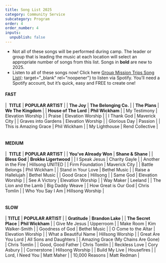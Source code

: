 ```yaml
---
title: Song List 2025
category: Community Service
subcategory: Program
order: 4
order_number: 4
inputs:
  unpublish: false
---
```

* Not all of these songs will be performed during camp. The leader or group that is leading the music at each location will select an appropriate number of songs from this list. Songs in **bold** are new to 2025.
* Listen to all of these songs now! Click here [Group Mission Trips Song List](https://open.spotify.com/playlist/4gqWixdOxrcVri8n3Rk11F?si=-HBkjvh9Sbqb45pWD4s4FA){: target="_blank" rel="noopener"} to listen via Spotify. You’ll need a Spotify account, but it’s quick, easy and FREE to create one!

#### **FAST**

| &nbsp;**TITLE** | **POPULAR ARTIST** |
| **The Joy** | **The Belonging Co.** |
| **The Plans** | **We The Kingdom** |
| **House of The Lord** | **Phil Wickham** |
| My Testimony | Elevation Worship |
| Praise | Elevation Worship |
| I Thank God | Maverick City |
| Graves into Gardens | Elevation Worship |
| Glorious Day | Passion |
| This is Amazing Grace | Phil Wickham |
| My Lighthouse | Rend Collective |

#### <br>MEDIUM

| &nbsp;**TITLE** | **POPULAR ARTIST** |
| **You’ve Already Won** | **Shane & Shane** |
| **Bless God** | **Brokke Ligertwood** |
| I Speak Jesus | Charity Gayle |
| Another in the Fire | Hillsong UNITED |
| Firm Foundation | Maverick City |
| Battle Belongs | Phil Wickham |
| Stand in Your Love | Bethel Music |
| Raise a Hallelujah | Bethel Music |
| Good Grace | Hillsong |
| Same God | Elevation Worship |
| See A Victory | Elevation Worship |
| Way Maker | Leeland |
| The Lion and the Lamb | Big Daddy Weave |
| How Great is Our God | Chris Tomlin |
| Who You Say I Am | Hillsong Worship |

#### <br>SLOW

| **TITLE** | **POPULAR ARTIST** |
| **Gratitude** | **Brandon Lake** |
| **The Secret Place** | **Phil Wickham** |
| Give Me Jesus | Upperroom |
| Make Room | Kim Walker-Smith |
| Goodness of God | Bethel Music |
| O Come to the Altar | Elevation Worship |
| What a Beautiful Name | Hillsong Worship |
| Great Are You Lord | All Sons and Daughters |
| Amazing Grace (My Chains Are Gone) | Chris Tomlin |
| Good, Good Father | Chris Tomlin |
| Reckless Love | Cory Asbury |
| Cornerstone | Hillsong Worship |
| Build My Live | Housefires |
| Lord, I Need You | Matt Maher |
| 10,000 Reasons | Matt Redman |
